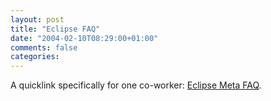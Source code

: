 ```yaml
---
layout: post
title: "Eclipse FAQ"
date: "2004-02-10T08:29:00+01:00"
comments: false
categories: 
---
```


<p>A quicklink specifically for one co-worker: <a href="http://www.eclipsepowered.org/faq.html">Eclipse Meta FAQ</a>.</p>


